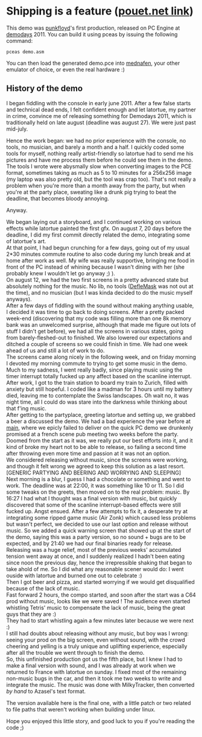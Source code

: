 # Shipping is a feature ([pouet.net link](http://www.pouet.net/prod.php?which=57600))

This demo was [punkfloyd](http://www.punkfloyd.net)'s first production, released on PC Engine at [demodays](http://www.demodays.org) 2011.
You can build it using pceas by issuing the following command:
````
pceas demo.asm
````

You can then load the generated demo.pce into [mednafen](http://mednafen.sourceforge.net), your other emulator of choice, or even the real hardware :)


## History of the demo

I began fiddling with the console in early june 2011. After a few false starts and technical dead ends, I felt confident enough and let latortue, my partner in crime, convince me of releasing something for Demodays 2011, which is traditionally held on late august (deadline was august 27).
We were just past mid-july.

Hence the work began: we had no prior experience with the console, no tools, no musician, and barely a month and a half. I quickly coded some tools for myself, nothing really artist-friendly so latortue had to send me his pictures and have me process them before he could see them in the demo. The tools I wrote were abysmally slow when converting images to the PCE format, sometimes taking as much as 5 to 10 minutes for a 256x256 image (my laptop was also pretty old, but the tool was crap too). That's not really a problem when you're more than a month away from the party, but when you're at the party place, sweating like a drunk pig trying to beat the deadline, that becomes bloody annoying.

Anyway.

We began laying out a storyboard, and I continued working on various effects while latortue painted the first gfx. On august 7, 20 days before the deadline, I did my first commit directly related the demo, integrating some of latortue's art.  
At that point, I had begun crunching for a few days, going out of my usual 2*30 minutes commute routine to also code during my lunch break and at home after work as well. My wife was really supportive, bringing me food in front of the PC instead of whining because I wasn't dining with her (she probably knew I wouldn't let go anyway ;) ).  
On august 12, we had the two first screens in a pretty advanced state but absolutely nothing for the music. No lib, no tools ([DefleMask](http://delek.com.ar/deflemask) was not out at the time), and no musician (but I was kinda decided to do the music myself anyways).  
After a few days of fiddling with the sound without making anything usable, I decided it was time to go back to doing screens. After a pretty packed week-end (discovering that my code was filling more than one 8k memory bank was an unwelcomed surprise, although that made me figure out lots of stuff I didn't get before), we had all the screens in various states, going from barely-fleshed-out to finished. We also lowered our expectations and ditched a couple of screens so we could finish in time. We had one week ahead of us and still a lot of work to do.  
The screens came along nicely in the following week, and on friday morning I devoted my morning commute to trying to get some music in the demo. Much to my sadness, I went really badly, since playing music using the timer interrupt totally fucked up any affect based on the scanline interrupt. After work, I got to the train station to board my train to Zurich, filled with anxiety but still hopeful. I coded like a madman for 3 hours until my battery died, leaving me to contemplate the Swiss landscapes. Oh wait no, it was night time, all I could do was stare into the darkness while thinking about that f'ing music.  
After getting to the partyplace, greeting latortue and setting up, we grabbed a beer a discussed the demo. We had a bad experience the year before at [main](http://www.mainparty.net), where we epicly failed to deliver on the quick PC demo we drunkenly promised at a french scene pub meeting two weeks before the party. Doomed from the start as it was, we really put our best efforts into it, and it kind of broke my heart not to be able to release, so failing a second time after throwing even more time and passion at it was not an option.  
We considered releasing without music, since the screens were working, and though it felt wrong we agreed to keep this solution as a last resort.  
\[GENERIC PARTYING AND BEERING AND WORRYING AND SLEEPING\]  
Next morning is a blur, I guess I had a chocolate or something and went to work. The deadline was at 22:00, it was something like 10 or 11. So I did some tweaks on the greets, then moved on to the real problem: music. By 16:27 I had what I thought was a final version with music, but quickly discovered that some of the scanline interrupt-based effects were still fucked up. Angst ensued. After a few attempts to fix it, a desperate try at integrating some ripped game music (Air Zonk) which caused less problems but wasn't perfect, we decided to use our last option and release without music. So we added a quick warning screen that showed up at the start of the demo, saying this was a party version, so no sound + bugs are to be expected, and by 21:40 we had our final binaries ready for release.  
Releasing was a huge relief, most of the previous weeks' accumulated tension went away at once, and I suddenly realized I hadn't been eating since noon the previous day, hence the irrepressible shaking that began to take ahold of me. So I did what any reasonable scener would do: I went ouside with latortue and burned one out to celebrate :)  
Then I got beer and pizza, and started worrying if we would get disqualified because of the lack of music.  
Fast forward 2 hours, the compo started, and soon after the start was a C64 prod without music, looks like we were saved ! The audience even started whistling Tetris' music to compensate the lack of music, being the great guys that they are :)  
They had to start whistling again a few minutes later because we were next :)  
I still had doubts about releasing without any music, but boy was I wrong: seeing your prod on the big screen, even without sound, with the crowd cheering and yelling is a truly unique and uplifting experience, especially after all the trouble we went through to finish the demo.  
So, this unfinished production got us the fifth place, but I knew I had to make a final version with sound, and I was already at work when we returned to France with latortue on sunday. I fixed most of the remaining non-music bugs in the car, and then it took me two weeks to write and integrate the music. The music was done with MilkyTracker, then converted *by hand* to Azasel's text format.  

The version available here is the final one, with a little patch or two related to file paths that weren't working when building under linux.

Hope you enjoyed this little story, and good luck to you if you're reading the code ;)


